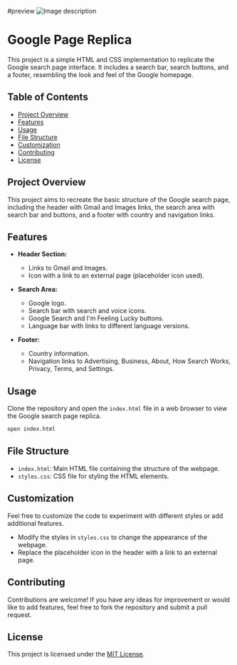 
#preview
  <img src="https://res.cloudinary.com/dtrmjjphv/image/upload/v1704697872/Untitled_design_1_ymdckb.png" alt="Image description">
# Google Page Replica
 
This project is a simple HTML and CSS implementation to replicate the Google search page interface. It includes a search bar, search buttons, and a footer, resembling the look and feel of the Google homepage.

## Table of Contents

- [Project Overview](#project-overview)
- [Features](#features)
- [Usage](#usage)
- [File Structure](#file-structure)
- [Customization](#customization)
- [Contributing](#contributing)
- [License](#license)

## Project Overview

This project aims to recreate the basic structure of the Google search page, including the header with Gmail and Images links, the search area with search bar and buttons, and a footer with country and navigation links.

## Features

- **Header Section:**
  - Links to Gmail and Images.
  - Icon with a link to an external page (placeholder icon used).

- **Search Area:**
  - Google logo.
  - Search bar with search and voice icons.
  - Google Search and I'm Feeling Lucky buttons.
  - Language bar with links to different language versions.

- **Footer:**
  - Country information.
  - Navigation links to Advertising, Business, About, How Search Works, Privacy, Terms, and Settings.

## Usage

Clone the repository and open the `index.html` file in a web browser to view the Google search page replica.

```bash
open index.html
```

## File Structure

- `index.html`: Main HTML file containing the structure of the webpage.
- `styles.css`: CSS file for styling the HTML elements.

## Customization

Feel free to customize the code to experiment with different styles or add additional features.

- Modify the styles in `styles.css` to change the appearance of the webpage.
- Replace the placeholder icon in the header with a link to an external page.

## Contributing

Contributions are welcome! If you have any ideas for improvement or would like to add features, feel free to fork the repository and submit a pull request.

## License

This project is licensed under the [MIT License](LICENSE).
```
